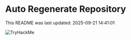 # Auto Regenerate Repository

This README was last updated: 2025-09-21 14:41:01

 ![TryHackMe](https://tryhackme.com/badge/533634)